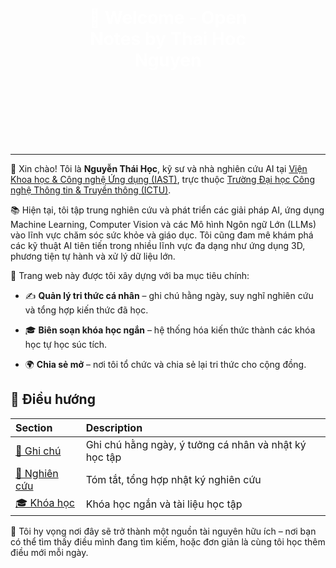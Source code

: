 <div style="background-image: url('https://cdn.pixabay.com/photo/2017/03/23/12/23/vintage-2168174_1280.jpg'); padding: 100px; color: white; text-align: center;">
  <h1> 🌿 Welcome - Open Notes by Thai Hoc Nguyen</h1>
</div>

---
👋 Xin chào! Tôi là **Nguyễn Thái Học**, kỹ sư và nhà nghiên cứu AI tại [Viện Khoa học & Công nghệ Ứng dụng (IAST)](https://iast.ictu.edu.vn), trực thuộc [Trường Đại học Công nghệ Thông tin & Truyền thông (ICTU)](https://ictu.edu.vn).
 
📚 Hiện tại, tôi tập trung nghiên cứu và phát triển các giải pháp AI, ứng dụng Machine Learning, Computer Vision và các Mô hình Ngôn ngữ Lớn (LLMs) vào lĩnh vực chăm sóc sức khỏe và giáo dục. Tôi cũng đam mê khám phá các kỹ thuật AI tiên tiến trong nhiều lĩnh vực đa dạng như ứng dụng 3D, phương tiện tự hành và xử lý dữ liệu lớn.

🧠 Trang web này được tôi xây dựng với ba mục tiêu chính:

- ✍️ **Quản lý tri thức cá nhân** – ghi chú hằng ngày, suy nghĩ nghiên cứu và tổng hợp kiến thức đã học.

- 🎓 **Biên soạn khóa học ngắn** – hệ thống hóa kiến thức thành các khóa học tự học súc tích.

- 🌍 **Chia sẻ mở** – nơi tôi tổ chức và chia sẻ lại tri thức cho cộng đồng.

## 📁 Điều hướng

| Section     | Description                                  |
| :-----------   | :------------------------------------------- |
| [📝 Ghi chú](notes/)     | Ghi chú hằng ngày, ý tưởng cá nhân và nhật ký học tập |
| [🔬 Nghiên cứu](research/) | Tóm tắt, tổng hợp nhật ký nghiên cứu |
| [🎓 Khóa học](courses/)   | Khóa học ngắn và tài liệu học tập |

🚀 Tôi hy vọng nơi đây sẽ trở thành một nguồn tài nguyên hữu ích – nơi bạn có thể tìm thấy điều mình đang tìm kiếm, hoặc đơn giản là cùng tôi học thêm điều mới mỗi ngày.